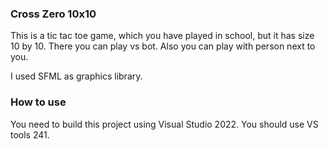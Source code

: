### Cross Zero 10x10

This is a tic tac toe game, which you have played in school, but it has size 10 by 10. There you can play vs bot. Also you can play with person next to you.

I used SFML as graphics library.

### How to use

You need to build this project using Visual Studio 2022. You should use VS tools 241.
